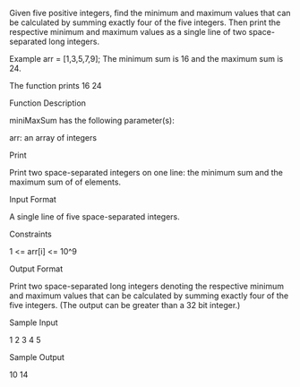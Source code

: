 Given five positive integers, find the minimum and maximum values that can be calculated by summing exactly four of the five integers. Then print the respective minimum and maximum values as a single line of two space-separated long integers.

Example
arr = [1,3,5,7,9];
The minimum sum is 16 and the maximum sum is 24.

The function prints
16 24

Function Description

miniMaxSum has the following parameter(s):

arr: an array of  integers

Print

Print two space-separated integers on one line: the minimum sum and the maximum sum of  of  elements.

Input Format

A single line of five space-separated integers.

Constraints

1 <=  arr[i]  <= 10^9

Output Format

Print two space-separated long integers denoting the respective minimum and maximum values that can be calculated by summing exactly four of the five integers. (The output can be greater than a 32 bit integer.)

Sample Input

1 2 3 4 5

Sample Output

10 14